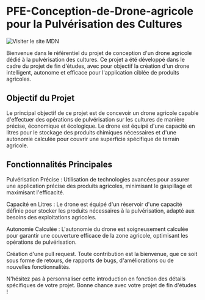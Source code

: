 # PFE-Conception-de-Drone-agricole  pour la Pulvérisation des Cultures

<img src="https://drive.google.com/file/d/103OmgHqSUK6KLe4rCEZ2v6CiZOe9EGkY/view?usp=sharing" alt="Visiter le site MDN" />


Bienvenue dans le référentiel du projet de conception d'un drone agricole dédié à la pulvérisation des cultures. Ce projet a été développé dans le cadre du projet de fin d'études, avec pour objectif la création d'un drone intelligent, autonome et efficace pour l'application ciblée de produits agricoles.

## Objectif du Projet
Le principal objectif de ce projet est de concevoir un drone agricole capable d'effectuer des opérations de pulvérisation sur les cultures de manière précise, économique et écologique. Le drone est équipé d'une capacité en litres pour le stockage des produits chimiques nécessaires et d'une autonomie calculée pour couvrir une superficie spécifique de terrain agricole.

## Fonctionnalités Principales
Pulvérisation Précise : Utilisation de technologies avancées pour assurer une application précise des produits agricoles, minimisant le gaspillage et maximisant l'efficacité.

Capacité en Litres : Le drone est équipé d'un réservoir d'une capacité définie pour stocker les produits nécessaires à la pulvérisation, adapté aux besoins des exploitations agricoles.

Autonomie Calculée : L'autonomie du drone est soigneusement calculée pour garantir une couverture efficace de la zone agricole, optimisant les opérations de pulvérisation.



Création d'une pull request.
Toute contribution est la bienvenue, que ce soit sous forme de retours, de rapports de bugs, d'améliorations ou de nouvelles fonctionnalités.

N'hésitez pas à personnaliser cette introduction en fonction des détails spécifiques de votre projet. Bonne chance avec votre projet de fin d'études !
